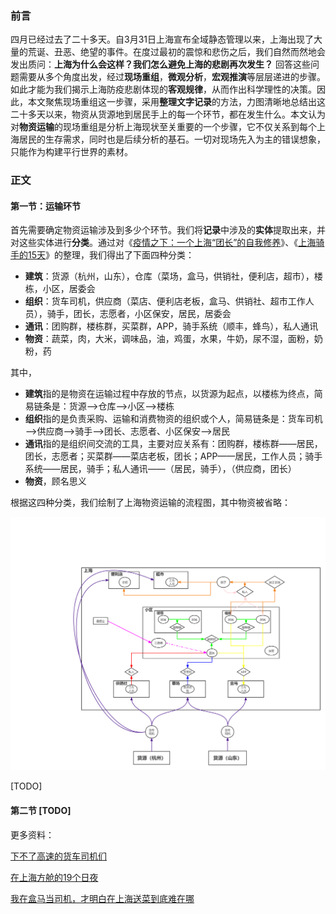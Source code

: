 ### 前言

四月已经过去了二十多天。自3月31日上海宣布全域静态管理以来，上海出现了大量的荒诞、丑恶、绝望的事件。在度过最初的震惊和悲伤之后，我们自然而然地会发出质问：**上海为什么会这样？我们怎么避免上海的悲剧再次发生？** 回答这些问题需要从多个角度出发，经过**现场重组**，**微观分析**，**宏观推演**等层层递进的步骤。如此才能为我们揭示上海防疫悲剧体现的**客观规律**，从而作出科学理性的决策。因此，本文聚焦现场重组这一步骤，采用**整理文字记录**的方法，力图清晰地总结出这二十多天以来，物资从货源地到居民手上的每一个环节，都在发生什么。本文认为对**物资运输**的现场重组是分析上海现状至关重要的一个步骤，它不仅关系到每个上海居民的生存需求，同时也是后续分析的基石。一切对现场先入为主的错误想象，只能作为构建平行世界的素材。



### 正文

#### 第一节：运输环节

首先需要确定物资运输涉及到多少个环节。我们将**记录**中涉及的**实体**提取出来，并对这些实体进行**分类**。通过对《[疫情之下：一个上海“团长”的自我修养](https://mp.weixin.qq.com/s/6WsT5CcslXBd-wDmGOA1Wg)》、《[上海骑手的15天](https://mp.weixin.qq.com/s/hA8hV60XV2DKaEg9_kl3Ig)》的整理，我们得出了下面四种分类：

- **建筑**：货源（杭州，山东），仓库（菜场，盒马，供销社，便利店，超市），楼栋，小区，居委会
- **组织**：货车司机，供应商（菜店、便利店老板，盒马、供销社、超市工作人员），骑手，团长，志愿者，小区保安，居民，居委会
- **通讯**：团购群，楼栋群，买菜群，APP，骑手系统（顺丰，蜂鸟），私人通讯
- **物资**：蔬菜，肉，大米，调味品，油，鸡蛋，水果，牛奶，尿不湿，面粉，奶粉，药

其中，

- **建筑**指的是物资在运输过程中存放的节点，以货源为起点，以楼栋为终点，简易链条是：货源——>仓库——>小区——>楼栋
- **组织**指的是负责采购、运输和消费物资的组织或个人，简易链条是：货车司机——>供应商——>骑手——>团长、志愿者、小区保安——>居民
- **通讯**指的是组织间交流的工具，主要对应关系有：团购群，楼栋群——居民，团长，志愿者；买菜群——菜店老板，团长；APP——居民，工作人员；骑手系统——居民，骑手；私人通讯——（居民，骑手），（供应商，团长）
- **物资**，顾名思义

根据这四种分类，我们绘制了上海物资运输的流程图，其中物资被省略：

![COVID_SH](./image/COVID_SH.png)



[TODO]

#### 第二节 [TODO]



更多资料：

[下不了高速的货车司机们](https://mp.weixin.qq.com/s/vRXrr2o_ew_ahEomtgc6yA)

[在上海方舱的19个日夜](https://mp.weixin.qq.com/s/_8EeMYE1eZZKO-qcl97YFg)

[我在盒马当司机，才明白在上海送菜到底难在哪](https://mp.weixin.qq.com/s/3qW86520C6Xt8g97_K9lMw)
